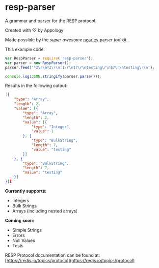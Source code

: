 # resp-parser
A grammar and parser for the RESP protocol.

Created with ♡ by Appology

Made possible by the *super awesome* [nearley](https://nearley.js.org/) parser toolkit.

This example code:
```javascript
var RespParser = require('resp-parser');
var parser = new RespParser();
parser.feed('*2\r\n*2\r\n:1\r\n$7\r\ntesting\r\n$7\r\ntesting\r\n');

console.log(JSON.stringify(parser.parse()));
```

Results in the following output:
```json
[{
    "type": "Array",
    "length": 2,
    "value": [{
        "type": "Array",
        "length": 2,
        "value": [{
            "type": "Integer",
            "value": 1
        }, {
            "type": "BulkString",
            "length": 7,
            "value": "testing"
        }]
    }, {
        "type": "BulkString",
        "length": 7,
        "value": "testing"
    }]
}]Ï
```

**Currently supports:**
- Integers
- Bulk Strings
- Arrays (including nested arrays)

**Coming soon:**
- Simple Strings
- Errors
- Null Values
- Tests

RESP Protocol documentation can be found at:
[https://redis.io/topics/protocol](https://redis.io/topics/protocol)
